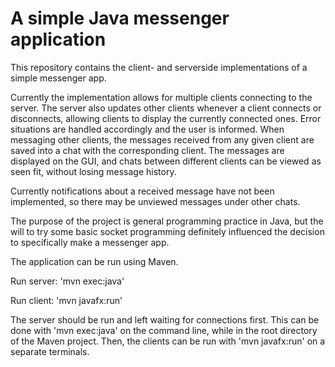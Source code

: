 # A simple Java messenger application

This repository contains the client- and serverside implementations of a simple messenger app.

Currently the implementation allows for multiple clients connecting to the server. The server also updates 
other clients whenever a client connects or disconnects, allowing clients to display the currently connected ones. 
Error situations are handled accordingly and the user is informed.
When messaging other clients, the messages received from any given client are
saved into a chat with the corresponding client. The messages are displayed on the GUI, and chats between different clients
can be viewed as seen fit, without losing message history. 

Currently notifications about a received message have not been implemented, so there may be unviewed messages under other chats.

The purpose of the project is general programming practice in Java, but the will to try some 
basic socket programming definitely influenced the decision to specifically make a messenger app.

The application can be run using Maven.

Run server: 'mvn exec:java'

Run client: 'mvn javafx:run'

The server should be run and left waiting for connections first. This can be done with 'mvn exec:java'
on the command line, while in the root directory of the Maven project. Then, the clients can be run with
'mvn javafx:run' on a separate terminals.
